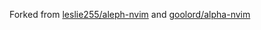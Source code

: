 Forked from [leslie255/aleph-nvim](https://github.com/leslie255/aleph-nvim) and [goolord/alpha-nvim](https://github.com/goolord/alpha-nvim)
